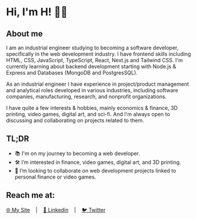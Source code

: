 # Hi, I'm H! 🗿👋

## About me

I am an industrial engineer studying to becoming a software developer, specifically in the web development industry. I have frontend skills including HTML, CSS, JavaScript, TypeScript, React, Next.js and Tailwind CSS. I'm currently learning about backend development starting with Node.js & Express and Databases (MongoDB and PostgresSQL).

As an industrial engineer I have experience in project/product management and analytical roles
developed in various industries, including software companies, manufacturing, research, and nonprofit organizations.

I have quite a few interests & hobbies, mainly economics & finance, 3D printing, video games, digital art, and sci-fi. And I'm always open to discussing and collaborating on projects related to them.

## TL;DR

- 📚 I'm on my journey to becoming a web developer.
- 🛠️ I’m interested in finance, video games, digital art, and 3D printing.
- 🤝 I’m looking to collaborate on web development projects linked to personal finance or video games.

## Reach me at:

[🌐 My Site](https://her.lnd.ar)&nbsp; &nbsp; |&nbsp; &nbsp; [💼 Linkedin](https://www.linkedin.com/in/herlnd/)&nbsp; &nbsp; |&nbsp; &nbsp; [🐦 Twitter](https://twitter.com/herlnd)

<!---
herlnd/herlnd is a ✨ special ✨ repository because its `README.md` (this file) appears on your GitHub profile.
You can click the Preview link to take a look at your changes.
--->
